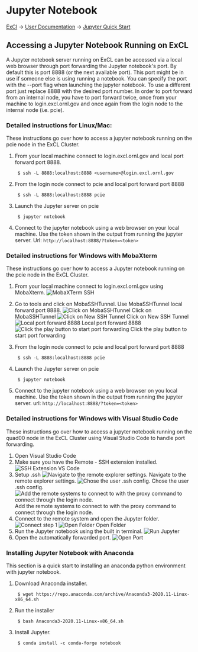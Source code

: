 # Jupyter Notebook

[ExCl](https://docs.excl.ornl.gov) → [User Documentation](../) → [Jupyter Quick Start](jupyter-quick-start.md)

## Accessing a Jupyter Notebook Running on ExCL

A Jupyter notebook server running on ExCL can be accessed via a local web browser through port forwarding the Jupyter notebook's port. By default this is port 8888 \(or the next available port\). This port might be in use if someone else is using running a notebook. You can specify the port with the --port flag when launching the jupyter notebook. To use a different port just replace 8888 with the desired port number. In order to port forward from an internal node, you have to port forward twice, once from your machine to login.excl.ornl.gov and once again from the login node to the internal node \(i.e. pcie\).

### Detailed instructions for Linux/Mac:

These instructions go over how to access a jupyter notebook running on the pcie node in the ExCL Cluster.

1. From your local machine connect to login.excl.ornl.gov and local port forward port 8888.

   ```text
    $ ssh -L 8888:localhost:8888 <username>@login.excl.ornl.gov
   ```

2. From the login node connect to pcie and local port forward port 8888

   ```text
    $ ssh -L 8888:localhost:8888 pcie
   ```

3. Launch the Jupyter server on pcie

   ```text
    $ jupyter notebook
   ```

4. Connect to the jupyter notebook using a web browser on your local machine. Use the token shown in the output from running the jupyter server. Url: `http://localhost:8888/?token=<token>`

### Detailed instructions for Windows with MobaXterm

These instructions go over how to access a Jupyter notebook running on the pcie node in the ExCL Cluster.

1. From your local machine connect to login.excl.ornl.gov using MobaXterm. ![MobaXTerm SSH](../.gitbook/assets/mobaxterm-ssh%20%282%29.png)
2. Go to tools and click on MobaSSHTunnel. Use MobaSSHTunnel local forward port 8888. ![Click on MobaSSHTunnel](../.gitbook/assets/mobaxterm-ssh.png) Click on MobaSSHTunnel ![Click on New SSH Tunnel](../.gitbook/assets/mobaxterm-new-tunnel.png) Click on New SSH Tunnel ![Local port forward 8888](../.gitbook/assets/mobaxterm-port-forward.png) Local port forward 8888 ![Click the play button to start port forwarding](../.gitbook/assets/mobaxterm-play.png) Click the play button to start port forwarding
3. From the login node connect to pcie and local port forward port 8888

   ```text
    $ ssh -L 8888:localhost:8888 pcie
   ```

4. Launch the Jupyter server on pcie

   ```text
    $ jupyter notebook
   ```

5. Connect to the jupyter notebook using a web browser on you local machine. Use the token shown in the output from running the jupyter server. url: `http://localhost:8888/?token=<token>`

### Detailed instructions for Windows with Visual Studio Code

These instructions go over how to access a jupyter notebook running on the quad00 node in the ExCL Cluster using Visual Studio Code to handle port forwarding.

1. Open Visual Studio Code
2. Make sure you have the Remote - SSH extension installed. ![SSH Extension VS Code](../.gitbook/assets/visual-code-ssh-extension.png)
3. Setup .ssh ![Navigate to the remote explorer settings.](../.gitbook/assets/visual-code-ssh-setup1.png) Navigate to the remote explorer settings. ![Chose the user .ssh config.](../.gitbook/assets/visual-code-ssh-setup2.png) Chose the user .ssh config. ![Add the remote systems to connect to with the proxy command to connect through the login node.](../.gitbook/assets/visual-code-ssh-setup3.png) Add the remote systems to connect to with the proxy command to connect through the login node.
4. Connect to the remote system and open the Jupyter folder. ![Connect step 1](../.gitbook/assets/visual-code-connect1.png) ![Open Folder](../.gitbook/assets/visual-code-connect2.png) Open Folder
5. Run the Jupyter notebook using the built in terminal. ![Run Jupyter](../.gitbook/assets/visual-code-run.png)
6. Open the automatically forwarded port. ![Open Port](../.gitbook/assets/visual-code-open.png)

### Installing Jupyter Notebook with Anaconda

This section is a quick start to installing an anaconda python environment with jupyter notebook.

1. Download Anaconda installer.

   ```text
    $ wget https://repo.anaconda.com/archive/Anaconda3-2020.11-Linux-x86_64.sh
   ```

2. Run the installer

   ```text
    $ bash Anaconda3-2020.11-Linux-x86_64.sh
   ```

3. Install Jupyter.

   ```text
    $ conda install -c conda-forge notebook
   ```

